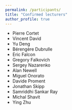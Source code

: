 ```yaml
---
permalink: /participants/
title: "Confirmed lecturers"
author_profile: true
---
```

[//]: # (- John Doe)

[//]: # (- Sergey Nazarenko)


- Pierre Cortet
- Vincent David
- Yu Deng
- Bérengère Dubrulle
- Eric Falcon
- Gregory Falkovich
- Sergey Nazarenko
- Alan Newell
- Miguel Onorato
- Davide Proment
- Jonathan Skipp
- Samriddhi Sankar Ray
- Michal Shavit
- Ying Zhu 